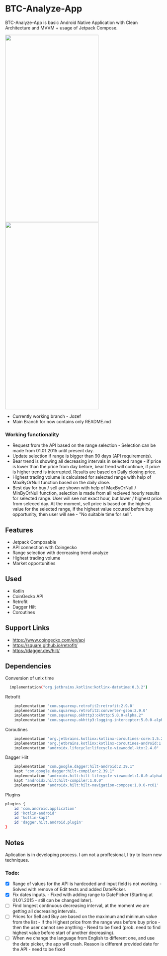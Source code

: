 # BTC-Analyze-App

BTC-Analyze-App is basic Android Native Application with Clean Architecture and MVVM + usage of Jetpack Compose.

<img src="https://i.ibb.co/RjwwF9R/Screenshot-20220124-125842-Btc-Analyze-App.jpg" width="300" height="600">
<img src="https://i.ibb.co/SVvX8t7/Screenshot-20220124-125915-Btc-Analyze-App.jpg" width="300" height="600">


- Currently working branch - Jozef
- Main Branch for now contains only README.md
 ### Working functionality
 - Request from the API based on the range selection - Selection can be made from 01.01.2015 until present day. 
 - Update selection if range is bigger than 90 days (API requirements).
 - Bear trend is showing all decreasing intervals in selected range - if price is lower than the price from day before, bear trend will continue, if price is higher trend is interrupted. Results are based on Daily closing price.
 - Highest trading volume is calculated for selected range with help of MaxByOrNull function based on the daily close.
 - Best day for buy / sell are shown with help of  MaxByOrNull / MinByOrNull function, selection is made from all recieved hourly results for selected range. User will see not exact hour, but lower / highest price from seleced day. At the moment, sell price is based on the highest value for the selected range, if the highest value occured before buy opportunity, then user will see - "No suitable time for sell".


## Features



- Jetpack Composable
- API connection with Coingecko
- Range selection with decreasing trend analyze
- Highest trading volume
- Market opportunities

## Used
- Kotlin
- CoinGecko API
- Retrofit
- Dagger Hilt
- Coroutines

## Support Links
- https://www.coingecko.com/en/api
- https://square.github.io/retrofit/
- https://dagger.dev/hilt/




## Dependencies
Conversion of unix time

```bash
  implementation("org.jetbrains.kotlinx:kotlinx-datetime:0.3.2")
```

Retrofit

```bash
    implementation 'com.squareup.retrofit2:retrofit:2.9.0'
    implementation 'com.squareup.retrofit2:converter-gson:2.9.0'
    implementation "com.squareup.okhttp3:okhttp:5.0.0-alpha.2"
    implementation "com.squareup.okhttp3:logging-interceptor:5.0.0-alpha.2"
```

Coroutines

```bash
    implementation 'org.jetbrains.kotlinx:kotlinx-coroutines-core:1.5.2'
    implementation 'org.jetbrains.kotlinx:kotlinx-coroutines-android:1.5.2'
    implementation "androidx.lifecycle:lifecycle-viewmodel-ktx:2.4.0"
```
Dagger Hilt

```bash
    implementation "com.google.dagger:hilt-android:2.39.1"
    kapt "com.google.dagger:hilt-compiler:2.39.1"
    implementation "androidx.hilt:hilt-lifecycle-viewmodel:1.0.0-alpha03"
    kapt "androidx.hilt:hilt-compiler:1.0.0"
    implementation 'androidx.hilt:hilt-navigation-compose:1.0.0-rc01'
```

Plugins

```bash
plugins {
    id 'com.android.application'
    id 'kotlin-android'
    id 'kotlin-kapt'
    id 'dagger.hilt.android.plugin'
}
```

## Notes
Aplication is in developing process. I am not a proffesional, I try to learn new techniques.
### Todo:
- [x] Range of values for the API is hardcoded and input field is not working. - Solved with remove of Edit texts and added DatePicker.
- [x] Fix dates inputs. - Fixed with adding range to DatePicker (Starting at 01.01.2015 - still can be changed later).
- [ ] Find longest continuous decreasing interval, at the moment we are getting all decreasing intervals.
- [ ] Prices for Sell and Buy are based on the maximum and minimum value from the list - If the Highest price from the range was before buy price - then the user cannot see anything - Need to be fixed (prob. need to find highest value before start of another decreasing).
- [ ] When we change the language from English to different one, and use the date picker, the app will crash. Reason is different provided date for the API - need to be fixed
